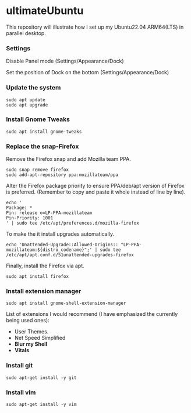 # ultimateUbuntu

This repository will illustrate how I set up my Ubuntu22.04 ARM64(LTS) in parallel desktop. 

### Settings

Disable Panel mode (Settings/Appearance/Dock)

Set the position of Dock on the bottom (Settings/Appearance/Dock)

### Update the system

```shell
sudo apt update
sudo apt upgrade
```
### Install Gnome Tweaks
```shell
sudo apt install gnome-tweaks
```

### Replace the snap-Firefox

Remove the Firefox snap and add Mozilla team PPA. 

```shell
sudo snap remove firefox
sudo add-apt-repository ppa:mozillateam/ppa
```
Alter the Firefox package priority to ensure PPA/deb/apt version of Firefox is preferred. (Remember to copy and paste it whole instead of line by line).

```shell
echo '
Package: *
Pin: release o=LP-PPA-mozillateam
Pin-Priority: 1001
' | sudo tee /etc/apt/preferences.d/mozilla-firefox
```

To make the it install upgrades automatically. 

```shell
echo 'Unattended-Upgrade::Allowed-Origins:: "LP-PPA-mozillateam:${distro_codename}";' | sudo tee /etc/apt/apt.conf.d/51unattended-upgrades-firefox
```

Finally, install the Firefox via apt.

```shell
sudo apt install firefox
```

### Install extension manager

```shell
sudo apt install gnome-shell-extension-manager
```

List of extensions I would recommend (I have emphasized the currently being used ones):

- User Themes.
- Net Speed Simplified
- **Blur my Shell**
- **Vitals**

### Install git

```shell
sudo apt-get install -y git
```

### Install vim

```shell
sudo apt-get install -y vim
```

